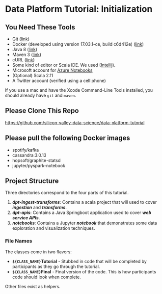 # Data Platform Tutorial: Initialization

## You Need These Tools
* Git ([link](https://git-scm.com/downloads))
* Docker (developed using version 17.03.1-ce, build c6d412e) ([link](https://docs.docker.com/engine/installation/))
* Java 8 ([link](http://www.oracle.com/technetwork/java/javase/downloads/jdk8-downloads-2133151.html))
* Maven 3 ([link](https://maven.apache.org/download.cgi))
* cURL ([link](https://curl.haxx.se/download.html))
* Some kind of editor or Scala IDE. We used ([Intellij](https://www.jetbrains.com/idea/download/)).
* Microsoft account for [Azure Notebooks](https://notebooks.azure.com/)
* (Optional) Scala 2.11
* A Twitter account (verified using a cell phone)

If you use a mac and have the Xcode Command-Line Tools installed, you should already have `git` and `maven`.

## Please Clone This Repo

https://github.com/silicon-valley-data-science/data-platform-tutorial

## Please pull the following Docker images

* spotify/kafka
* cassandra:3.0.13
* hopsoft/graphite-statsd
* jupyter/pyspark-notebook

## Project Structure

Three directories correspond to the four parts of this tutorial.

1. ***dpt-ingest-transforms***: Contains a scala project that will used to cover ***ingestion*** and ***transforms***.
2. ***dpt-apis***: Contains a Java Springboot application used to cover ***web service APIs***.
3. ***notebooks***: Contains a Jupyter ***notebook*** that demonstrates some data exploration and visualization
   techniques.

### File Names

The classes come in two flavors:

* <b>`${CLASS_NAME}`Tutorial</b> - Stubbed in code that will be completed by participants as they go through the tutorial.
* <b>`${CLASS_NAME}`Final</b> - Final version of the code. This is how participants code should look when complete.  

Other files exist as helpers.
